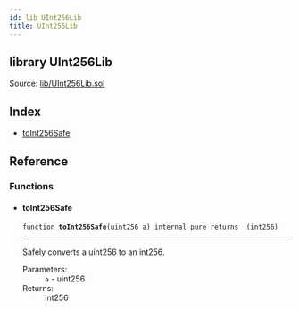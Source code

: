 ```yaml
---
id: lib_UInt256Lib
title: UInt256Lib
---
```


<div class="contract-doc"><div class="contract"><h2 class="contract-header"><span class="contract-kind">library</span> UInt256Lib</h2><div class="source">Source: <a href="git+https://github.com/frgprotocol/uFragments/blob/v0.0.1/contracts/lib/UInt256Lib.sol" target="_blank">lib/UInt256Lib.sol</a></div></div><div class="index"><h2>Index</h2><ul><li><a href="lib_UInt256Lib.html#toInt256Safe">toInt256Safe</a></li></ul></div><div class="reference"><h2>Reference</h2><div class="functions"><h3>Functions</h3><ul><li><div class="item function"><span id="toInt256Safe" class="anchor-marker"></span><h4 class="name">toInt256Safe</h4><div class="body"><code class="signature">function <strong>toInt256Safe</strong><span>(uint256 a) </span><span>internal </span><span>pure </span><span>returns  (int256) </span></code><hr/><div class="description"><p>Safely converts a uint256 to an int256.</p></div><dl><dt><span class="label-parameters">Parameters:</span></dt><dd><div><code>a</code> - uint256</div></dd><dt><span class="label-return">Returns:</span></dt><dd>int256</dd></dl></div></div></li></ul></div></div></div>
